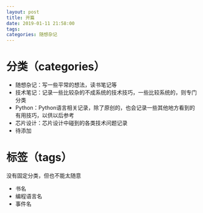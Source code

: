 ```yaml
---
layout: post
title: 开篇
date: 2019-01-11 21:58:00
tags:
categories: 随想杂记
---
```

# 分类（categories）
- 随想杂记：写一些平常的想法，读书笔记等
- 技术笔记：记录一些比较杂的不成系统的技术技巧，一些比较系统的，则专门分类
- Python：Python语言相关记录，除了原创的，也会记录一些其他地方看到的有用技巧，以供以后参考
- 芯片设计：芯片设计中碰到的各类技术问题记录
- 待添加  

# 标签（tags）
没有固定分类，但也不能太随意
- 书名
- 编程语言名
- 事件名
